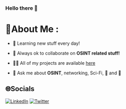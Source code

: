 ### Hello there 👋

# 💫About Me :

- 🌱 Learning new stuff every day!

- 👯 Always ok to collaborate on **OSINT related stuff!**

- 👨‍💻 All of my projects are available [here](https://github.com/K2SOsint?tab=repositories)

- 💬 Ask me about **OSINT**, networking, Sci-Fi, :pizza: and :beers: 

## 🌐Socials
[![LinkedIn](https://img.shields.io/badge/LinkedIn-%230077B5.svg?logo=linkedin&logoColor=white)](https://linkedin.com/in/henribeek) [![Twitter](https://img.shields.io/badge/Twitter-%231DA1F2.svg?logo=Twitter&logoColor=white)](https://twitter.com/k_2sosint) 

